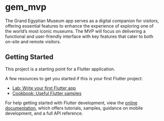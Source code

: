 # gem_mvp

The Grand Egyptian Museum app serves as a digital companion for visitors, offering essential features to enhance the experience of exploring one of the world’s most iconic museums. The MVP will focus on delivering a functional and user-friendly interface with key features that cater to both on-site and remote visitors.

## Getting Started

This project is a starting point for a Flutter application.

A few resources to get you started if this is your first Flutter project:

- [Lab: Write your first Flutter app](https://docs.flutter.dev/get-started/codelab)
- [Cookbook: Useful Flutter samples](https://docs.flutter.dev/cookbook)

For help getting started with Flutter development, view the
[online documentation](https://docs.flutter.dev/), which offers tutorials,
samples, guidance on mobile development, and a full API reference.
